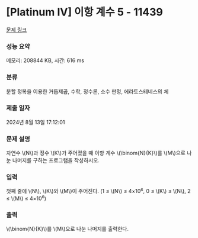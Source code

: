 # [Platinum IV] 이항 계수 5 - 11439 

[문제 링크](https://www.acmicpc.net/problem/11439) 

### 성능 요약

메모리: 208844 KB, 시간: 616 ms

### 분류

분할 정복을 이용한 거듭제곱, 수학, 정수론, 소수 판정, 에라토스테네스의 체

### 제출 일자

2024년 8월 13일 17:12:01

### 문제 설명

<p>자연수 \(N\)과 정수 \(K\)가 주어졌을 때 이항 계수 \(\binom{N}{K}\)를 \(M\)으로 나눈 나머지를 구하는 프로그램을 작성하시오.</p>

### 입력 

 <p>첫째 줄에 \(N\), \(K\)와 \(M\)이 주어진다. (1 ≤ \(N\) ≤ 4×10<sup><span style="font-size:10.8333px">6</span></sup>, 0 ≤ \(K\) ≤ \(N\), 2 ≤ \(M\) ≤ 4×10<sup><span style="font-size:10.8333px">6</span></sup>)</p>

### 출력 

 <p> \(\binom{N}{K}\)를 \(M\)으로 나눈 나머지를 출력한다.</p>

